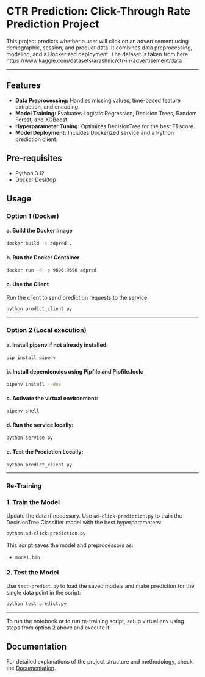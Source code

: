 
# CTR Prediction: Click-Through Rate Prediction Project

This project predicts whether a user will click on an advertisement using demographic, session, and product data. It combines data preprocessing, modeling, and a Dockerized deployment.
The dataset is taken from here: https://www.kaggle.com/datasets/arashnic/ctr-in-advertisement/data

---

## Features
- **Data Preprocessing:** Handles missing values, time-based feature extraction, and encoding.
- **Model Training:** Evaluates Logistic Regression, Decision Trees, Random Forest, and XGBoost.
- **Hyperparameter Tuning:** Optimizes DecisionTree for the best F1 score.
- **Model Deployment:** Includes Dockerized service and a Python prediction client.


## Pre-requisites
- Python 3.12 
- Docker Desktop

## Usage

### Option 1 (Docker)

#### a. Build the Docker Image
```bash
docker build -t adpred .
```

#### b. Run the Docker Container
```bash
docker run -d -p 9696:9696 adpred
```

#### c. Use the Client
Run the client to send prediction requests to the service:
```bash
python predict_client.py
```
---
### Option 2 (Local execution)

#### a. Install pipenv if not already installed:
```bash
pip install pipenv
```

#### b. Install dependencies using Pipfile and Pipfile.lock:
```bash
pipenv install --dev
```

#### c. Activate the virtual environment:
```bash
pipenv shell
```

#### d. Run the service locally:
```bash
python service.py
```

#### e.	Test the Prediction Locally:
```bash
python predict_client.py 
```
---
### Re-Training
### 1. Train the Model
Update the data if necessary. Use `ad-click-prediction.py` to train the DecisionTree Classifier model with the best hyperparameters:
```bash
python ad-click-prediction.py
```
This script saves the model and preprocessors as:
- `model.bin`

### 2. Test the Model
Use `test-predict.py` to load the saved models and make prediction for the single data point in the script:
```bash
python test-predict.py
```
---
To run the notebook or to run re-training script, setup virtual env using steps from option 2 above and execute it.
## Documentation
For detailed explanations of the project structure and methodology, check the [Documentation](Documentation/documentation.pdf).
